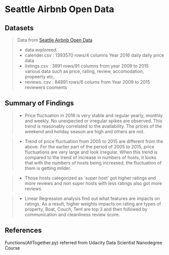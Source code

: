 # Seattle Airbnb Open Data


## Datasets

> Data from [Seattle Airbnb Open Data](https://www.kaggle.com/airbnb/seattle/data)
> - data exploreed. 
> - calender.csv : 1393570 rows/4 columns Year 2016 daily daily price data 
> - listings.csv : 3891 rows/91 columns from year 2009 to 2015 various data such as price, rating, review, accomodation, propeerty etc.
> - reviews. csv : 84891 rows/6 colums from Year 2009 to 2015 reviewers cooments

## Summary of Findings

> - Price fluctuation in 2016 is very stable and regular yearly, monthly and weekly. No unexpected or irregular spikes are observed. This trend is reasonably correlated to the availability. The prices of the weekend and holiday season are high and others are not.

> - Trend of price fluctuation from 2005 to 2015 are different from the above. For the earlier part of the period of 2005 to 2015, price fluctuations are very large and look irregular. When this trend is compared to the trend of increase in numbers of hosts, it looks that with the numbers of hosts being increased, the fluctuation of them is getting milder. 

> - Those hosts categorized as 'super host’ got higher ratings and more reviews and non super hosts with less ratings also got more reviews.

> - Linear Regression analysis find out what features are impacts on ratings. As a result, higher weights impacts on rating are types of property, Boat, Couch, Tent are top 3 and then followed by communication and cleanliness review score.


## References

Functions(AllTogether.py) referred from Udacity Data Scientist Nanodegree Course 
